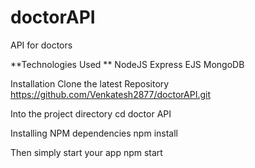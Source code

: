 # doctorAPI
API for doctors



**Technologies Used **
NodeJS 
Express 
EJS 
MongoDB

Installation Clone the latest Repository https://github.com/Venkatesh2877/doctorAPI.git

Into the project directory cd doctor API

Installing NPM dependencies npm install

Then simply start your app npm start
